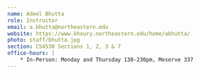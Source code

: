 ```yaml
---
name: Adeel Bhutta 
role: Instructor
email: a.bhutta@northeastern.edu
website: https://www.khoury.northeastern.edu/home/abhutta/
photo: staff/bhutta.jpg
section: CS4530 Sections 1, 2, 3 & 7 
office-hours: |
    * In-Person: Monday and Thursday 130-230pm, Meserve 337
---
```


